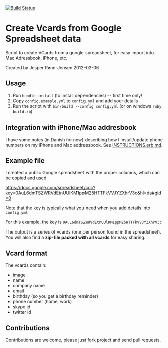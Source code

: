 [![Build Status](https://travis-ci.org/jesperronn/VCardCreator.svg?branch=master)](https://travis-ci.org/jesperronn/VCardCreator)

# Create Vcards from  Google Spreadsheet data #

Script to create VCards from a google spreadsheet, for easy import into
Mac Adressbook, iPhone, etc.

Created by Jesper Rønn-Jensen 2012-02-06



## Usage ##


 1. Run `bundle install` (to install dependencies) -- first time only!
 2. Copy `config.example.yml` to `config.yml` and add your details
 3. Run the script with `bin/build --config config.yml` (or on windows `ruby build.rb`)


## Integration with iPhone/Mac addresbook
I have some notes (in Danish for now) describing how I install/update phone numbers
on my iPhone and Mac addressbook. See [INSTRUCTIONS.erb.md](INSTRUCTIONS.erb.md).

## Example file ##

I created a public Google spreadsheet with the proper columns, which can be copied and used

https://docs.google.com/spreadsheet/ccc?key=0AuL6dmTSZWRVdEtnUUlKM1ppM25HTTFkVVJYZXhrV3c&hl=da#gid=0

Note that the key is typically what you need when you add details into `config.yml`

For this example, the key is `0AuL6dmTSZWRVdEtnUUlKM1ppM25HTTFkVVJYZXhrV3c`



The output is a series of vcards (one per person found in the spreadsheet).
You will also find a **zip-file packed with all vcards** for easy sharing.

## Vcard format

The vcards contain:

 * image
 * name
 * company name
 * email
 * birthday (so you get a birthday reminder)
 * phone number (home, work)
 * skype id
 * twitter id

## Contributions

Contributions are welcome, please just fork project and send pull requests.
